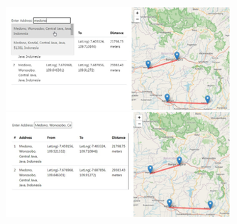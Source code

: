 ![leaflet-search-polyline suggestion](https://raw.githubusercontent.com/sayaphujan/leaflet-search-polyline/master/suggestion.jpg)
![leaflet-search-polyline results](https://raw.githubusercontent.com/sayaphujan/leaflet-search-polyline/master/results.jpg)
